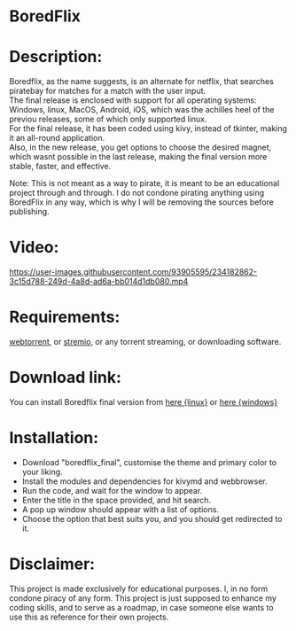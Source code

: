# BoredFlix
# Description:  
Boredflix, as the name suggests, is an alternate for netflix, that searches piratebay for matches for a match with the user input.  
The final release is enclosed with support for all operating systems: Windows, linux, MacOS, Android, iOS, which was the achilles heel of the previou releases, some of which only supported linux.  
For the final release, it has been coded using kivy, instead of tkinter, making it an all-round application.  
Also, in the new release, you get options to choose the desired magnet, which wasnt possible in the last release, making the final version more stable, faster, and effective.  

Note: This is not meant as a way to pirate, it is meant to be an educational project through and through. I do not condone pirating anything using BoredFlix in any way, which is why I will be removing the sources before publishing.

# Video:



https://user-images.githubusercontent.com/93905595/234182862-3c15d788-249d-4a8d-ad6a-bb014d1db080.mp4




# Requirements:  
[webtorrent](https://webtorrent.io/), or [stremio](https://www.stremio.com/), or any torrent streaming, or downloading software.
# Download link:  
You can install Boredflix final version from [here {linux}](https://www.mediafire.com/file/eplbmlkydl1ebr9/boredflix_final.zip/file) or [here {windows}](https://www.mediafire.com/file/hlsyz3he9f5x47w/bdf.exe/file)
# Installation:
- Download "boredflix_final", customise the theme and primary color to your liking.
- Install the modules and dependencies for kivymd and webbrowser.
- Run the code, and wait for the window to appear.
- Enter the title in the space provided, and hit search.
- A pop up window should appear with a list of options.
- Choose the option that best suits you, and you should get redirected to it.

# Disclaimer:
This project is made exclusively for educational purposes. I, in no form condone piracy of any form. This project is just supposed to enhance my coding skills, and to serve as a roadmap, in case someone else wants to use this as reference for their own projects.

